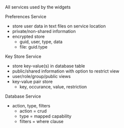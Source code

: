 All services used by the widgets

Preferences Service
  - store user data in text files on service location
  - private/non-shared information
  - encrypted store
    - guid, user, type, data
    - file: guid.type

Key Store Service
  - store key-value(s) in database table
  - public/shared information with option to restrict view
  - user/role/group/public views
  - key-value pair store
    - key, occurance, value, restriction

Database Service
  - action, type, filters
    - action = crud
    - type = mapped capability
    - filters = where clause
